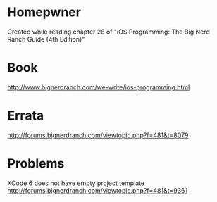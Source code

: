 Homepwner
=========

Created while reading chapter 28 of "iOS Programming: The Big Nerd Ranch Guide (4th Edition)"

# Book

http://www.bignerdranch.com/we-write/ios-programming.html

# Errata

http://forums.bignerdranch.com/viewtopic.php?f=481&t=8079

# Problems

XCode 6 does not have empty project template
http://forums.bignerdranch.com/viewtopic.php?f=481&t=9361